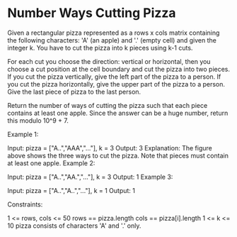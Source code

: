 # Number Ways Cutting Pizza

Given a rectangular pizza represented as a rows x cols matrix containing the following characters: 'A' (an apple) and '.' (empty cell) and given the integer k. You have to cut the pizza into k pieces using k-1 cuts. 

For each cut you choose the direction: vertical or horizontal, then you choose a cut position at the cell boundary and cut the pizza into two pieces. If you cut the pizza vertically, give the left part of the pizza to a person. If you cut the pizza horizontally, give the upper part of the pizza to a person. Give the last piece of pizza to the last person.

Return the number of ways of cutting the pizza such that each piece contains at least one apple. Since the answer can be a huge number, return this modulo 10^9 + 7.

 

Example 1:



Input: pizza = ["A..","AAA","..."], k = 3
Output: 3 
Explanation: The figure above shows the three ways to cut the pizza. Note that pieces must contain at least one apple.
Example 2:

Input: pizza = ["A..","AA.","..."], k = 3
Output: 1
Example 3:

Input: pizza = ["A..","A..","..."], k = 1
Output: 1
 

Constraints:

1 <= rows, cols <= 50
rows == pizza.length
cols == pizza[i].length
1 <= k <= 10
pizza consists of characters 'A' and '.' only.